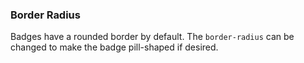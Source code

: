 ### Border Radius

Badges have a rounded border by default. The `border-radius` can be changed to make the badge pill-shaped if desired.
